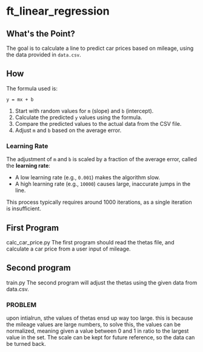# ft_linear_regression

## What's the Point?

The goal is to calculate a line to predict car prices based on mileage, using the data provided in `data.csv`.

## How

The formula used is:

```
y = mx + b
```

1. Start with random values for `m` (slope) and `b` (intercept).
2. Calculate the predicted `y` values using the formula.
3. Compare the predicted values to the actual data from the CSV file.
4. Adjust `m` and `b` based on the average error.

### Learning Rate

The adjustment of `m` and `b` is scaled by a fraction of the average error, called the **learning rate**:

- A low learning rate (e.g., `0.001`) makes the algorithm slow.
- A high learning rate (e.g., `10000`) causes large, inaccurate jumps in the line.

This process typically requires around 1000 iterations, as a single iteration is insufficient.

## First Program
calc_car_price.py
The first program should read the thetas file, and calculate a car price from a user input of mileage.

## Second program
train.py
The second program will adjust the thetas using the given data from data.csv.

### PROBLEM ###
upon intialrun, sthe values of thetas ensd up way too large. this is because the mileage values are large numbers,
to solve this, the values can be normalized, meaning given a value between 0 and 1 in ratio to the largest value in the set.
The scale can be kept for future reference, so the data can be turned back.